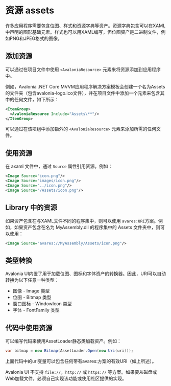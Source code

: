 # 资源 assets

许多应用程序需要包含位图、样式和资源字典等资产。资源字典包含可以在XAML中声明的图形基础元素。样式也可以用XAML编写，但位图资产是二进制文件，例如PNG和JPEG格式的图像。

## 添加资源

可以通过在项目文件中使用 `<AvaloniaResource>` 元素来将资源添加到应用程序中。

例如，Avalonia .NET Core MVVM应用程序解决方案模板会创建一个名为Assets的文件夹（包含avalonia-logo.ico文件），并在项目文件中添加一个元素来包含其中的任何文件，如下所示：

```xml
<ItemGroup>
  <AvaloniaResource Include="Assets\**"/>
</ItemGroup>
```

可以通过在该项组中添加额外的 `<AvaloniaResource>` 元素来添加所需的任何文件。

## 使用资源

在 axaml 文件中，通过 `Source` 属性引用资源。例如：

```xml
<Image Source="icon.png"/>
<Image Source="images/icon.png"/>
<Image Source="../icon.png"/>
<Image Source="/Assets/icon.png"/>
```

## Library 中的资源

如果资产包含在与XAML文件不同的程序集中，则可以使用 `avares:URI`方案。例如，如果资产包含在名为 MyAssembly.dll 的程序集中的 Assets 文件夹中，则可以使用：

```xml
<Image Source="avares://MyAssembly/Assets/icon.png"/>
```

## 类型转换

Avalonia UI内置了用于加载位图、图标和字体资产的转换器。因此，URI可以自动转换为以下任意一种类型：

- 图像 - Image 类型
- 位图 - Bitmap 类型
- 窗口图标 - WindowIcon 类型
- 字体 - FontFamily 类型

## 代码中使用资源

可以编写代码来使用AssetLoader静态类加载资产。例如：

```csharp
var bitmap = new Bitmap(AssetLoader.Open(new Uri(uri)));
```

上面代码中的uri变量可以包含任何带有avares:方案的有效URI（如上所述）。

Avalonia UI 不支持 `file://`，`http://` 或 `https://` 等方案。如果要从磁盘或Web加载文件，必须自己实现该功能或使用社区提供的实现。